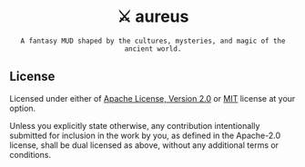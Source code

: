 <div align="center">
    <h1>⚔️  aureus</h1>

    A fantasy MUD shaped by the cultures, mysteries, and magic of the ancient world.
</div>

## License

Licensed under either of [Apache License, Version 2.0](https://github.com/its-danny/aureus/blob/main/LICENSE-APACHE)
or [MIT](https://github.com/its-danny/aureus/blob/main/LICENSE-MIT) license at your option.

Unless you explicitly state otherwise, any contribution intentionally submitted for
inclusion in the work by you, as defined in the Apache-2.0 license, shall be dual licensed
as above, without any additional terms or conditions.

